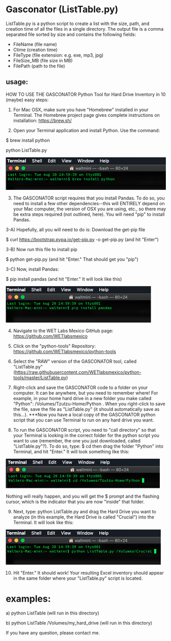 # Gasconator (ListTable.py)

ListTable.py is a python script to create a list with the size, path, and creation time of all the files in a single directory. The output file is a comma separated file sorted by size and contains the following fields:

* FileName (file name)
* Ctime (creation time)
* FileType (file extension: e.g. exe, mp3, jpg)
* FileSize_MB (file size in MB)
* FilePath (path to the file)

## usage:

HOW TO USE THE GASCONATOR Python Tool for Hard Drive Inventory in 10 (maybe) easy steps:

1) For Mac OSX, make sure you have "Homebrew" installed in your Terminal. The Homebrew project page gives complete instructions on installation: https://brew.sh/

2) Open your Terminal application and install Python. Use the command: 

$ brew install python   

python ListTable.py <directory>

![Image1](/image1.png)

3) The GASCONATOR script requires that you install Pandas. To do so, you need to install a few other dependencies--this will ENTIRELY depend on your Mac computer, the version of OSX you are using, etc., so there may be extra steps required (not outlined, here). You will need "pip" to install Pandas.

3-A) Hopefully, all you will need to do is:  Download the get-pip file

$ curl https://bootstrap.pypa.io/get-pip.py -o get-pip.py (and hit "Enter")

3-B) Now run this file to install pip

$ python get-pip.py    (and hit "Enter." That should get you "pip") 

3-C) Now, install Pandas: 

$ pip install pandas    (and hit "Enter." It will look like this)

![Image1](/image2.png)

4) Navigate to the WET Labs Mexico GitHub page: https://github.com/WETlabsmexico

5) Click on the "python-tools" Repository: https://github.com/WETlabsmexico/python-tools

6) Select the "RAW" version of the GASCONATOR tool, called "ListTable.py" (https://raw.githubusercontent.com/WETlabsmexico/python-tools/master/ListTable.py)

7) Right-click and save the GASCONATOR code to a folder on your computer. It can be anywhere, but you need to remember where! For example, in your home hard drive in a new folder you make called "Python": /Volumes/Tzutzu-Home/Python  . When you right-click to save the file, save the file as "ListTable.py" (it should automatically save as this...). 
***Now you have a local copy of the GASCONATOR python script that you can use Terminal to run on any hard drive you want.

8) To run the GASCONATOR script, you need to "call directory" so that your Terminal is looking in the correct folder for the python script you want to use (remember, the one you just downloaded, called "ListTable.py"?). To do so, type: $ cd then drag the folder "Python" into Terminal, and hit "Enter." It will look something like this:

![Image1](/image3.png)

Nothing will really happen, and you will get the $ prompt and the flashing cursor, which is the indicator that you are now "inside" that folder.

9) Next, type: python ListTable.py  and drag the Hard Drive you want to analyze (in this example, the Hard Drive is called "Crucial") into the Terminal. It will look like this:

![Image1](/image4.png)

10) Hit "Enter." It should work! Your resulting Excel inventory should appear in the same folder where your "ListTable.py" script is located.

# examples:
a) python ListTable (will run in this directory)

b) python ListTable /Volumes/my_hard_drive (will run in this directory)

If you have any question, please contact me.
